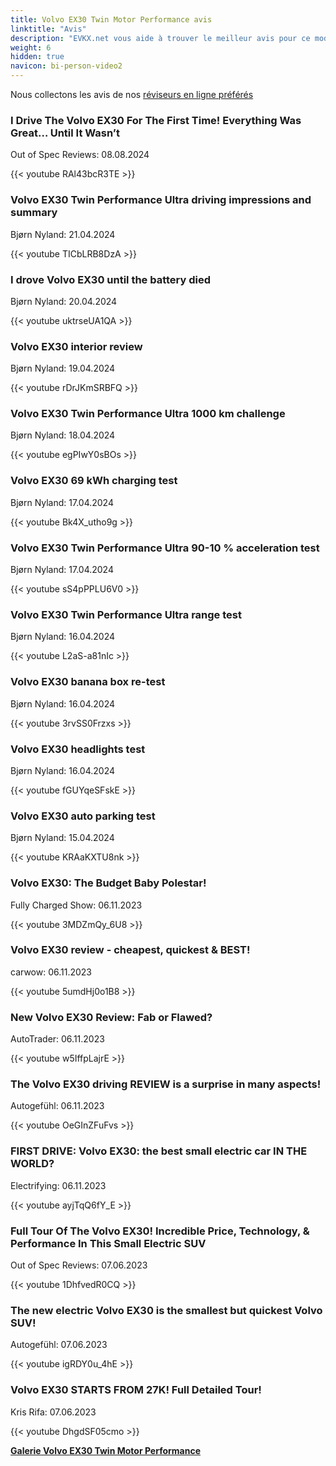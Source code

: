 ```yaml
---
title: Volvo EX30 Twin Motor Performance avis
linktitle: "Avis"
description: "EVKX.net vous aide à trouver le meilleur avis pour ce modèle."
weight: 6
hidden: true
navicon: bi-person-video2
---
```

Nous collectons les avis de nos [réviseurs en ligne préférés](../../../../../guides/evreviewers/)

<div class="container text-center shadow p-2 pe-4 mb-5 bg-body-tertiary rounded border">
<h3>I Drive The Volvo EX30 For The First Time! Everything Was Great… Until It Wasn’t</h3>
<p>Out of Spec Reviews: 08.08.2024</p>

{{< youtube RAl43bcR3TE >}}

</div>
<div class="container text-center shadow p-2 pe-4 mb-5 bg-body-tertiary rounded border">
<h3>Volvo EX30 Twin Performance Ultra driving impressions and summary</h3>
<p>Bjørn Nyland: 21.04.2024</p>

{{< youtube TICbLRB8DzA >}}

</div>
<div class="container text-center shadow p-2 pe-4 mb-5 bg-body-tertiary rounded border">
<h3>I drove Volvo EX30 until the battery died</h3>
<p>Bjørn Nyland: 20.04.2024</p>

{{< youtube uktrseUA1QA >}}

</div>
<div class="container text-center shadow p-2 pe-4 mb-5 bg-body-tertiary rounded border">
<h3>Volvo EX30 interior review</h3>
<p>Bjørn Nyland: 19.04.2024</p>

{{< youtube rDrJKmSRBFQ >}}

</div>
<div class="container text-center shadow p-2 pe-4 mb-5 bg-body-tertiary rounded border">
<h3>Volvo EX30 Twin Performance Ultra 1000 km challenge</h3>
<p>Bjørn Nyland: 18.04.2024</p>

{{< youtube egPIwY0sBOs >}}

</div>
<div class="container text-center shadow p-2 pe-4 mb-5 bg-body-tertiary rounded border">
<h3>Volvo EX30 69 kWh charging test</h3>
<p>Bjørn Nyland: 17.04.2024</p>

{{< youtube Bk4X_utho9g >}}

</div>
<div class="container text-center shadow p-2 pe-4 mb-5 bg-body-tertiary rounded border">
<h3>Volvo EX30 Twin Performance Ultra 90-10 % acceleration test</h3>
<p>Bjørn Nyland: 17.04.2024</p>

{{< youtube sS4pPPLU6V0 >}}

</div>
<div class="container text-center shadow p-2 pe-4 mb-5 bg-body-tertiary rounded border">
<h3>Volvo EX30 Twin Performance Ultra range test</h3>
<p>Bjørn Nyland: 16.04.2024</p>

{{< youtube L2aS-a81nIc >}}

</div>
<div class="container text-center shadow p-2 pe-4 mb-5 bg-body-tertiary rounded border">
<h3>Volvo EX30 banana box re-test</h3>
<p>Bjørn Nyland: 16.04.2024</p>

{{< youtube 3rvSS0Frzxs >}}

</div>
<div class="container text-center shadow p-2 pe-4 mb-5 bg-body-tertiary rounded border">
<h3>Volvo EX30 headlights test</h3>
<p>Bjørn Nyland: 16.04.2024</p>

{{< youtube fGUYqeSFskE >}}

</div>
<div class="container text-center shadow p-2 pe-4 mb-5 bg-body-tertiary rounded border">
<h3>Volvo EX30 auto parking test</h3>
<p>Bjørn Nyland: 15.04.2024</p>

{{< youtube KRAaKXTU8nk >}}

</div>
<div class="container text-center shadow p-2 pe-4 mb-5 bg-body-tertiary rounded border">
<h3>Volvo EX30: The Budget Baby Polestar!</h3>
<p>Fully Charged Show: 06.11.2023</p>

{{< youtube 3MDZmQy_6U8 >}}

</div>
<div class="container text-center shadow p-2 pe-4 mb-5 bg-body-tertiary rounded border">
<h3>Volvo EX30 review - cheapest, quickest & BEST!</h3>
<p>carwow: 06.11.2023</p>

{{< youtube 5umdHj0o1B8 >}}

</div>
<div class="container text-center shadow p-2 pe-4 mb-5 bg-body-tertiary rounded border">
<h3>New Volvo EX30 Review: Fab or Flawed?</h3>
<p>AutoTrader: 06.11.2023</p>

{{< youtube w5IffpLajrE >}}

</div>
<div class="container text-center shadow p-2 pe-4 mb-5 bg-body-tertiary rounded border">
<h3>The Volvo EX30 driving REVIEW is a surprise in many aspects!</h3>
<p>Autogefühl: 06.11.2023</p>

{{< youtube OeGInZFuFvs >}}

</div>
<div class="container text-center shadow p-2 pe-4 mb-5 bg-body-tertiary rounded border">
<h3>FIRST DRIVE: Volvo EX30: the best small electric car IN THE WORLD?</h3>
<p>Electrifying: 06.11.2023</p>

{{< youtube ayjTqQ6fY_E >}}

</div>
<div class="container text-center shadow p-2 pe-4 mb-5 bg-body-tertiary rounded border">
<h3>Full Tour Of The Volvo EX30! Incredible Price, Technology, & Performance In This Small Electric SUV</h3>
<p>Out of Spec Reviews: 07.06.2023</p>

{{< youtube 1DhfvedR0CQ >}}

</div>
<div class="container text-center shadow p-2 pe-4 mb-5 bg-body-tertiary rounded border">
<h3>The new electric Volvo EX30 is the smallest but quickest Volvo SUV!</h3>
<p>Autogefühl: 07.06.2023</p>

{{< youtube igRDY0u_4hE >}}

</div>
<div class="container text-center shadow p-2 pe-4 mb-5 bg-body-tertiary rounded border">
<h3>Volvo EX30 STARTS FROM 27K! Full Detailed Tour!</h3>
<p>Kris Rifa: 07.06.2023</p>

{{< youtube DhgdSF05cmo >}}

</div>
<div class="mt-3 mb-3">
<a href="../gallery/" class="text-decoration-none text-black">
<strong><i class="bi-arrow-left"></i>Galerie  </strong>
</a>
<a href="../" class="text-decoration-none text-black float-end">
<strong>Volvo EX30 Twin Motor Performance <i class="bi-arrow-right"></i></strong>
</a>
</div>
